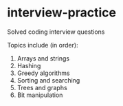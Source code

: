 # interview-practice
Solved coding interview questions

Topics include (in order):
1. Arrays and strings
2. Hashing
3. Greedy algorithms
4. Sorting and searching
5. Trees and graphs
11. Bit manipulation

